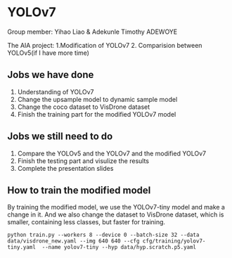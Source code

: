 # YOLOv7
Group member: Yihao Liao & Adekunle Timothy ADEWOYE

The AIA project: 1.Modification of YOLOv7 2. Comparision between YOLOv5(if I have more time)

## Jobs we have done
1. Understanding of YOLOv7
2. Change the upsample model to dynamic sample model
3. Change the coco dataset to VisDrone dataset
4. Finish the training part for the modified YOLOv7 model

## Jobs we still need to do
1. Compare the YOLOv5 and the YOLOv7 and the modified YOLOv7
2. Finish the testing part and visulize the results
3. Complete the presentation slides


## How to train the modified model
By training the modified model, we use the YOLOv7-tiny model and make a change in it. And we also change the dataset to VisDrone dataset, which is smaller, containing less classes, but faster for training.
```
python train.py --workers 8 --device 0 --batch-size 32 --data data/visdrone_new.yaml --img 640 640 --cfg cfg/training/yolov7-tiny.yaml  --name yolov7-tiny --hyp data/hyp.scratch.p5.yaml
```

